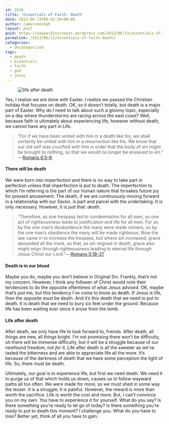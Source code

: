 ```yaml
---
id: 1520
title: 'Essentials of Faith: Death'
date: 2013-06-13T09:42:36+00:00
author: cameroneshgh
layout: post
guid: https://waywardjourneyer.wordpress.com/2013/06/13/essentials-of-faith-death/
permalink: /2013/06/13/essentials-of-faith-death/
categories:
  - Uncategorized
tags:
  - death
  - Essentials
  - faith
  - god
  - jesus
---
```

<figure><img alt="life after death" src="https://i1.wp.com/cdn-images-1.medium.com/max/800/0*K0uPZWGfyWSu3ePJ.jpg?w=525&#038;ssl=1" data-recalc-dims="1" /></figure> 

Yes, I realize we are done with Easter. I realize we passed the Christian holiday that focuses on death. OK, so it doesn’t totally, but death is a major part of Easter. Why do I need to talk about such a gloomy topic, especially on a day where thunderstorms are racing across the east coast? Well, because faith is ultimately about experiencing life, however without death, we cannot have any part in Life.

> “For if we have been united with him in a death like his, we shall certainly be united with him in a resurrection like his. We know that our old self was crucified with him in order that the body of sin might be brought to nothing, so that we would no longer be enslaved to sin.” — <a href="http://www.biblegateway.com/passage/?search=romans%206:5-6&version=ESV" target="_blank">Romans 6:5–6</a> 

#### There will be death

We were born into imperfection and there is no way to take part in perfection unless that imperfection is put to death. The imperfection to which I’m referring is the part of our human nature that forsakes future joy for present amusement. The death, if we are continuously moving forward in a relationship with our Savior, is part and parcel with the undertaking. It is only necessary. However, it is just that: _death_.

> “Therefore, as one trespass led to condemnation for all men, so one act of righteousness leads to justification and life for all men. For as by the one man’s disobedience the many were made sinners, so by the one man’s obedience the many will be made righteous. Now the law came in to increase the trespass, but where sin increased, grace abounded all the more, so that, as sin reigned in death, grace also might reign through righteousness leading to eternal life through Jesus Christ our Lord.” — <a href="http://www.biblegateway.com/passage/?search=Romans%205:18-21&version=ESV" target="_blank">Romans 5:18–21</a> 

#### Death is in our blood

Maybe you do, maybe you don’t believe in Original Sin. Frankly, that’s not my concern. However, I think any follower of Christ would note their tendencies to do the opposite oftentimes of what Jesus advised. OK, maybe that’s just me, but this tendency I’ve come to know as death. If Jesus is life, then the opposite must be death. And it’s this death that we need to put to death. It is death that we need to bury six feet under the ground. Because life has been waiting ever since it arose from the tomb.

#### Life after death

After death, we only have life to look forward to, friends. After death, all things are new, all things bright. I’m not promising there won’t be difficulty, oh there will be immense difficulty, but it will be a struggle because of our newfound freedom, not _for_ it. Life after death is all the sweeter as we’ve tasted the bitterness and are able to appreciate life all the more. It’s because of the darkness of death that we have some perception the light of life. So, there must be death.

Ultimately, our goal is to experience life, but first we need death. We need it to purge us of that which holds us down, causes us to follow wayward paths all too often. We were made for more, so we must shed in some way the lesser. It is a struggle; it is painful. However, the reward is more than worth the sacrifice. Life is worth the cost and more. But, I can’t convince you on my own. You have to experience it for yourself. What do you say? Is there something you’re ready to let go of today? Is there something you’re ready to put to death this moment? I challenge you. What do you have to lose? Better yet, think of all you have to gain.